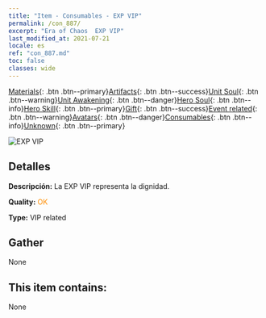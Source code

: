 ```yaml
---
title: "Item - Consumables - EXP VIP"
permalink: /con_887/
excerpt: "Era of Chaos  EXP VIP"
last_modified_at: 2021-07-21
locale: es
ref: "con_887.md"
toc: false
classes: wide
---
```

 [Materials](/ItemsES/){: .btn .btn--primary}[Artifacts](/ItemsES/Artifacts/){: .btn .btn--success}[Unit Soul](/ItemsES/UnitSoul/){: .btn .btn--warning}[Unit Awakening](/ItemsES/UnitAwakening/){: .btn .btn--danger}[Hero Soul](/ItemsES/HeroSoul/){: .btn .btn--info}[Hero Skill](/ItemsES/HeroSkill/){: .btn .btn--primary}[Gift](/ItemsES/Gift/){: .btn .btn--success}[Event related](/ItemsES/Events/){: .btn .btn--warning}[Avatars](/ItemsES/Avatars/){: .btn .btn--danger}[Consumables](/ItemsES/Consumables/){: .btn .btn--info}[Unknown](/ItemsES/Unknown/){: .btn .btn--primary}

 ![EXP VIP](/images/t/i_39980.png)

## Detalles
 **Descripción:** La EXP VIP representa la dignidad.

 **Quality:** <span style="color: #FF8C00">OK</span>

 **Type:** VIP related

## Gather

  None

## This item contains:

  None

